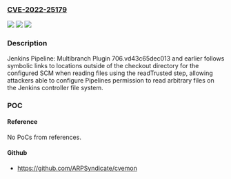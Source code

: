 ### [CVE-2022-25179](https://cve.mitre.org/cgi-bin/cvename.cgi?name=CVE-2022-25179)
![](https://img.shields.io/static/v1?label=Product&message=Jenkins%20Pipeline%3A%20Multibranch%20Plugin&color=blue)
![](https://img.shields.io/static/v1?label=Version&message=n%2Fa&color=blue)
![](https://img.shields.io/static/v1?label=Vulnerability&message=CWE-59%3A%20Improper%20Link%20Resolution%20Before%20File%20Access%20('Link%20Following')&color=brighgreen)

### Description

Jenkins Pipeline: Multibranch Plugin 706.vd43c65dec013 and earlier follows symbolic links to locations outside of the checkout directory for the configured SCM when reading files using the readTrusted step, allowing attackers able to configure Pipelines permission to read arbitrary files on the Jenkins controller file system.

### POC

#### Reference
No PoCs from references.

#### Github
- https://github.com/ARPSyndicate/cvemon

